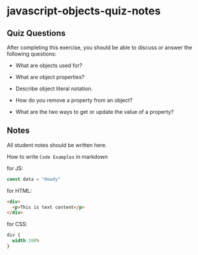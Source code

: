 # javascript-objects-quiz-notes

## Quiz Questions

After completing this exercise, you should be able to discuss or answer the following questions:

- What are objects used for?

- What are object properties?

- Describe object literal notation.

- How do you remove a property from an object?

- What are the two ways to get or update the value of a property?

## Notes

All student notes should be written here.


How to write `Code Examples` in markdown

for JS:
```javascript
const data = "Howdy"
```

for HTML:
```html
<div>
  <p>This is text content</p>
</div>
```

for CSS:
```css
div {
  width:100%
}
```
